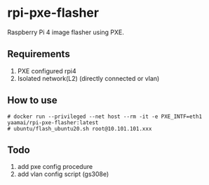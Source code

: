 # rpi-pxe-flasher

Raspberry Pi 4 image flasher using PXE.

## Requirements
1. PXE configured rpi4
2. Isolated network(L2) (directly connected or vlan)

## How to use
```
# docker run --privileged --net host --rm -it -e PXE_INTF=eth1 yaamai/rpi-pxe-flasher:latest
# ubuntu/flash_ubuntu20.sh root@10.101.101.xxx
```

## Todo
1. add pxe config procedure
2. add vlan config script (gs308e)
